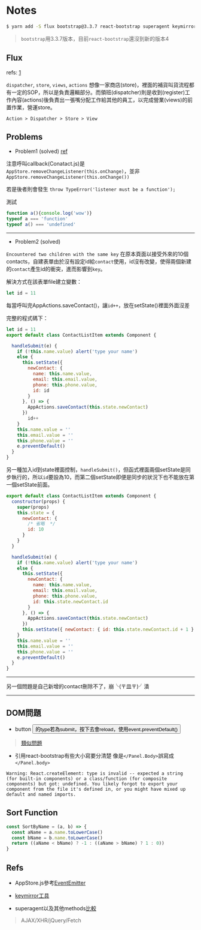 # Notes

```bash
$ yarn add -S flux bootstrap@3.3.7 react-bootstrap superagent keymirror
```
> `bootstrap`用3.3.7版本，目前`react-bootstrap`還沒到新的版本4

## Flux

refs: [1](http://andyyou.logdown.com/posts/241839-flux-notes)

`dispatcher`, `store`, `views`, `actions`
想像一家商店(store)，裡面的補貨叫貨流程都有一定的SOP，所以是負責邏輯部分。而領班(dispatcher)則是收到(register)工作內容(actions)後負責出一張嘴分配工作給其他的員工，以完成營業(views)的前置作業，營運store。

```
Action > Dispatcher > Store > View
```

## Problems

* Problem1 (solved)
[ref](https://stackoverflow.com/questions/5999998/how-can-i-check-if-a-javascript-variable-is-function-type)

注意呼叫callback(Conatact.js)是`AppStore.removeChangeListener(this.onChange)`，並非`AppStore.removeChangeListener(this.onChange())`

若是後者則會發生
```throw TypeError('listener must be a function');```

測試
```js
function a(){console.log('wow')}
typeof a === 'function'
typeof a() === 'undefined'
```
---

* Problem2 (solved)

```Encountered two children with the same key```
在原本頁面以接受外來的10個contacts，自建表單由於沒有設定id給`contact`使用，id沒有改變，使得兩個新建的`contact`產生id的衝突，進而影響到`key`。

解決方式在該表單file建立變數：
```js 
let id = 11
```
每當呼叫完AppActions.saveContact()，讓`id++`，放在setState()裡面外面沒差

完整的程式碼下：
```js
let id = 11
export default class ContactListItem extends Component {

  handleSubmit(e) {
    if (!this.name.value) alert('type your name')
    else {
      this.setState({
        newContact: {
          name: this.name.value,
          email: this.email.value,
          phone: this.phone.value,
          id: id
        }
      }, () => {
        AppActions.saveContact(this.state.newContact)
      })
        id++
    }
    this.name.value = ''
    this.email.value = ''
    this.phone.value = ''
    e.preventDefault()
  }
}
```

另一種加入id到state裡面控制，`handleSubmit()`，但函式裡面兩個setState是同步執行的，所以`id`要設為10，而第二個setState即便是同步的狀況下也不能放在第一個setState前面。


```js
export default class ContactListItem extends Component {
  constructor(props) {
    super(props)
    this.state = {
      newContact: {
        /* 省略  */
        id: 10
      }
    }
  }

  handleSubmit(e) {
    if (!this.name.value) alert('type your name')
    else {
      this.setState({
        newContact: {
          name: this.name.value,
          email: this.email.value,
          phone: this.phone.value,
          id: this.state.newContact.id
        }
      }, () => {
        AppActions.saveContact(this.state.newContact)
      })
      this.setState({ newContact: { id: this.state.newContact.id + 1 } })
    }
    this.name.value = ''
    this.email.value = ''
    this.phone.value = ''
    e.preventDefault()
  }
}
```
---

另一個問題是自己新增的contact刪除不了，崩╰(〒皿〒)╯潰

---

## DOM問題

* button
<button>的type若為submit，按下去會reload，使用event.preventDefault()
> [類似問題](https://github.com/Jiaaa1014/CountDown_React) 

* 引用react-bootstrap有些大小寫要分清楚
像是`</Panel.Body>`誤寫成`</Panel.body>`

```
Warning: React.createElement: type is invalid -- expected a string (for built-in components) or a class/function (for composite components) but got: undefined. You likely forgot to export your component from the file it's defined in, or you might have mixed up default and named imports.
```


## Sort Function
```js
const SortByName = (a, b) => {
  const aName = a.name.toLowerCase()
  const bName = b.name.toLowerCase()
  return ((aName < bName) ? -1 : ((aName > bName) ? 1 : 0))
}
```

## Refs

* AppStore.js參考[EventEmitter](https://ithelp.ithome.com.tw/articles/10185646)

* [keymirror工具](https://github.com/STRML/keyMirror)

* superagent以及其他methods[比較](https://eyesofkids.gitbooks.io/javascript-start-from-es6/content/part4/ajax_fetch.html)

> AJAX/XHR/jQuery/Fetch
